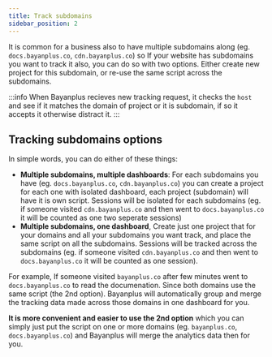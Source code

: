 ```yaml
---
title: Track subdomains
sidebar_position: 2
---
```




It is common for a business also to have multiple subdomains along (eg. `docs.bayanplus.co`, `cdn.bayanplus.co`) so If your website has subdomains you want to track it also, you can do so with two options. Either create new project for this subdomain, or re-use the same script across the subdomains. 

:::info
When Bayanplus recieves new tracking request, it checks the `host` and see if it matches the domain of project or it is subdomain, if so it accepts it otherwise distract it.
:::

## Tracking subdomains options 
In simple words, you can do either of these things:
- **Multiple subdomains, multiple dashboards**:
For each subdomains you have (eg. `docs.bayanplus.co`, `cdn.bayanplus.co`) you can create a project for each one with isolated dashboard, each project (subdomain) will have it is own script.
Sessions will be isolated for each subdomains (eg. if someone visited `cdn.bayanplus.co` and then went to `docs.bayanplus.co` it will be counted as one two seperate sessions)
- **Multiple subdomains, one dashboard**, 
Create just one project that for your domains and all your subdomains you want track, and place the same script on all the subdomains. Sessions will be tracked across the subdomains (eg. if someone visited `cdn.bayanplus.co` and then went to `docs.bayanplus.co` it will be counted as one session). 

For example, If someone visited `bayanplus.co` after few minutes went to `docs.bayanplus.co` to read the documenation. Since both domains use the same script (the 2nd option). Bayanplus will automatically group and merge the tracking data made across those domains in one dashboard for you. 

**It is more convenient and easier to use the 2nd option** which you can simply just put the script on one or more domains (eg. `bayanplus.co`, `docs.bayanplus.co`) and Bayanplus will merge the analytics data then for you.
